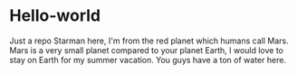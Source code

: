 # Hello-world
Just a repo
Starman here, I'm from the red planet which humans call Mars. Mars is a very small planet compared to your planet Earth, I would love to stay on Earth for my summer vacation.
You guys have a ton of water here. 
